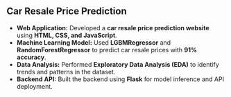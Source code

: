 ## Car Resale Price Prediction

- **Web Application:** Developed a **car resale price prediction website** using **HTML, CSS, and JavaScript**.
- **Machine Learning Model:** Used **LGBMRegressor** and **RandomForestRegressor** to predict car resale prices with **91% accuracy**.
- **Data Analysis:** Performed **Exploratory Data Analysis (EDA)** to identify trends and patterns in the dataset.
- **Backend API:** Built the backend using **Flask** for model inference and API deployment.
